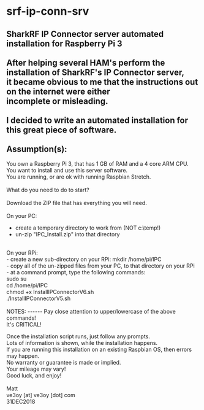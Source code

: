 # srf-ip-conn-srv
SharkRF IP Connector server automated installation for Raspberry Pi 3<br>
<br>
After helping several HAM's perform the installation of SharkRF's IP Connector server,<br>
it became obvious to me that the instructions out on the internet were either<br>
incomplete or misleading.<br>
<br>
I decided to write an automated installation for this great piece of software.<br>
<br>
Assumption(s):
--------------
You own a Raspberry Pi 3, that has 1 GB of RAM and a 4 core ARM CPU.<br>
You want to install and use this server software.<br>
You are running, or are ok with running Raspbian Stretch.<br>
<br>
What do you need to do to start?<br>
<br>
Download the ZIP file that has everything you will need.<br>
<br>
On your PC:<br>
- create a temporary directory to work from (NOT c:\temp!)<br>
- un-zip "IPC_Install.zip" into that directory<br>
<br>
On your RPi:<br>
- create a new sub-directory on your RPi:  mkdir /home/pi/IPC<br>
- copy all of the un-zipped files from your PC, to that directory on your RPi<br>
- at a command prompt, type the following commands:<br>
	sudo su<br>
	cd /home/pi/IPC<br>
	chmod +x InstallIPConnectorV6.sh<br>
	./InstallIPConnectorV5.sh<br>
<br>
NOTES:
------
Pay close attention to upper/lowercase of the above commands!<br>
It's CRITICAL!<br>

Once the installation script runs, just follow any prompts.<br>
Lots of information is shown, while the installation happens.<br>
If you are running this installation on an existing Raspbian OS, then errors may happen.<br>
No warranty or guarantee is made or implied.<br>
Your mileage may vary!<br>
Good luck, and enjoy!<br>
<br>
Matt<br>
ve3oy [at] ve3oy [dot] com<br>
31DEC2018<br>
